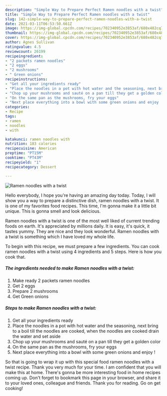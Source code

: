 ```yaml
---
description: "Simple Way to Prepare Perfect Ramen noodles with a twist"
title: "Simple Way to Prepare Perfect Ramen noodles with a twist"
slug: 142-simple-way-to-prepare-perfect-ramen-noodles-with-a-twist
date: 2021-03-11T06:53:50.661Z
image: https://img-global.cpcdn.com/recipes/702340952e3853af/680x482cq70/ramen-noodles-with-a-twist-recipe-main-photo.jpg
thumbnail: https://img-global.cpcdn.com/recipes/702340952e3853af/680x482cq70/ramen-noodles-with-a-twist-recipe-main-photo.jpg
cover: https://img-global.cpcdn.com/recipes/702340952e3853af/680x482cq70/ramen-noodles-with-a-twist-recipe-main-photo.jpg
author: Agnes Sullivan
ratingvalue: 4.5
reviewcount: 26199
recipeingredient:
- "2 packets ramen noodles"
- "2 eggs"
- "2 mushrooms"
- " Green onions"
recipeinstructions:
- "Get all your ingredients ready"
- "Place the noodles in a pot with hot water and the seasoning, next bring to a boil till the noodles are cooked, when the noodles are cooked drain the water and set aside"
- "Chop up your mushrooms and sauté on a pan till they get a golden color"
- "On the same pan as the mushrooms, fry your eggs"
- "Next place everything into a bowl with some green onions and enjoy !"
categories:
- Recipe
tags:
- ramen
- noodles
- with

katakunci: ramen noodles with 
nutrition: 183 calories
recipecuisine: American
preptime: "PT15M"
cooktime: "PT43M"
recipeyield: "1"
recipecategory: Dessert

---
```



![Ramen noodles with a twist](https://img-global.cpcdn.com/recipes/702340952e3853af/680x482cq70/ramen-noodles-with-a-twist-recipe-main-photo.jpg)

Hello everybody, I hope you're having an amazing day today. Today, I will show you a way to prepare a distinctive dish, ramen noodles with a twist. It is one of my favorites food recipes. This time, I'm gonna make it a little bit unique. This is gonna smell and look delicious.



Ramen noodles with a twist is one of the most well liked of current trending foods on earth. It's appreciated by millions daily. It is easy, it's quick, it tastes yummy. They are nice and they look wonderful. Ramen noodles with a twist is something which I have loved my whole life.


To begin with this recipe, we must prepare a few ingredients. You can cook ramen noodles with a twist using 4 ingredients and 5 steps. Here is how you cook that.

<!--inarticleads1-->

##### The ingredients needed to make Ramen noodles with a twist:

1. Make ready 2 packets ramen noodles
1. Get 2 eggs
1. Prepare 2 mushrooms
1. Get  Green onions




<!--inarticleads2-->

##### Steps to make Ramen noodles with a twist:

1. Get all your ingredients ready
1. Place the noodles in a pot with hot water and the seasoning, next bring to a boil till the noodles are cooked, when the noodles are cooked drain the water and set aside
1. Chop up your mushrooms and sauté on a pan till they get a golden color
1. On the same pan as the mushrooms, fry your eggs
1. Next place everything into a bowl with some green onions and enjoy !




So that is going to wrap it up with this special food ramen noodles with a twist recipe. Thank you very much for your time. I am confident that you will make this at home. There's gonna be more interesting food in home recipes coming up. Don't forget to bookmark this page in your browser, and share it to your loved ones, colleague and friends. Thank you for reading. Go on get cooking!
